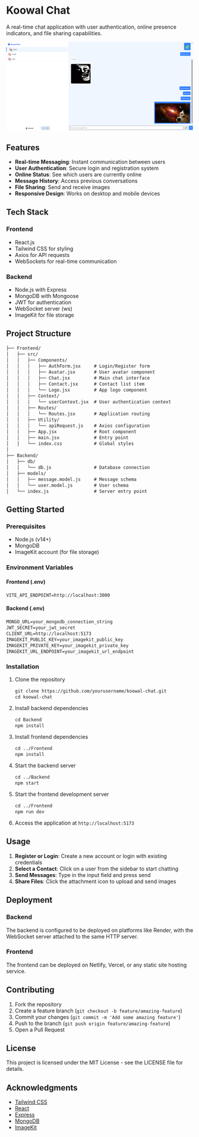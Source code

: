 # Koowal Chat

A real-time chat application with user authentication, online presence indicators, and file sharing capabilities.

![Koowal Chat](./Frontend/public/10.png)

## Features

- **Real-time Messaging**: Instant communication between users
- **User Authentication**: Secure login and registration system
- **Online Status**: See which users are currently online
- **Message History**: Access previous conversations
- **File Sharing**: Send and receive images
- **Responsive Design**: Works on desktop and mobile devices

## Tech Stack

### Frontend
- React.js
- Tailwind CSS for styling
- Axios for API requests
- WebSockets for real-time communication

### Backend
- Node.js with Express
- MongoDB with Mongoose
- JWT for authentication
- WebSocket server (ws)
- ImageKit for file storage

## Project Structure

```
├── Frontend/
│   ├── src/
│   │   ├── Components/
│   │   │   ├── AuthForm.jsx     # Login/Register form
│   │   │   ├── Avatar.jsx       # User avatar component
│   │   │   ├── Chat.jsx         # Main chat interface
│   │   │   ├── Contact.jsx      # Contact list item
│   │   │   └── Logo.jsx         # App logo component
│   │   ├── Context/
│   │   │   └── userContext.jsx  # User authentication context
│   │   ├── Routes/
│   │   │   └── Routes.jsx       # Application routing
│   │   ├── Utility/
│   │   │   └── apiRequest.js    # Axios configuration
│   │   ├── App.jsx              # Root component
│   │   ├── main.jsx             # Entry point
│   │   └── index.css            # Global styles
│
├── Backend/
│   ├── db/
│   │   └── db.js                # Database connection
│   ├── models/
│   │   ├── message.model.js     # Message schema
│   │   └── user.model.js        # User schema
│   └── index.js                 # Server entry point
```

## Getting Started

### Prerequisites

- Node.js (v14+)
- MongoDB
- ImageKit account (for file storage)

### Environment Variables

#### Frontend (.env)
```
VITE_API_ENDPOINT=http://localhost:3000
```

#### Backend (.env)
```
MONGO_URL=your_mongodb_connection_string
JWT_SECRET=your_jwt_secret
CLIENT_URL=http://localhost:5173
IMAGEKIT_PUBLIC_KEY=your_imagekit_public_key
IMAGEKIT_PRIVATE_KEY=your_imagekit_private_key
IMAGEKIT_URL_ENDPOINT=your_imagekit_url_endpoint
```

### Installation

1. Clone the repository
   ```
   git clone https://github.com/yourusername/koowal-chat.git
   cd koowal-chat
   ```

2. Install backend dependencies
   ```
   cd Backend
   npm install
   ```

3. Install frontend dependencies
   ```
   cd ../Frontend
   npm install
   ```

4. Start the backend server
   ```
   cd ../Backend
   npm start
   ```

5. Start the frontend development server
   ```
   cd ../Frontend
   npm run dev
   ```

6. Access the application at `http://localhost:5173`

## Usage

1. **Register or Login**: Create a new account or login with existing credentials
2. **Select a Contact**: Click on a user from the sidebar to start chatting
3. **Send Messages**: Type in the input field and press send
4. **Share Files**: Click the attachment icon to upload and send images

## Deployment

### Backend
The backend is configured to be deployed on platforms like Render, with the WebSocket server attached to the same HTTP server.

### Frontend
The frontend can be deployed on Netlify, Vercel, or any static site hosting service.

## Contributing

1. Fork the repository
2. Create a feature branch (`git checkout -b feature/amazing-feature`)
3. Commit your changes (`git commit -m 'Add some amazing feature'`)
4. Push to the branch (`git push origin feature/amazing-feature`)
5. Open a Pull Request

## License

This project is licensed under the MIT License - see the LICENSE file for details.

## Acknowledgments

- [Tailwind CSS](https://tailwindcss.com/)
- [React](https://reactjs.org/)
- [Express](https://expressjs.com/)
- [MongoDB](https://www.mongodb.com/)
- [ImageKit](https://imagekit.io/)